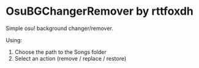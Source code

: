 # OsuBGChangerRemover by rttfoxdh

Simple osu! background changer/remover.

Using:
1. Choose the path to the Songs folder
2. Select an action (remove / replace / restore)
